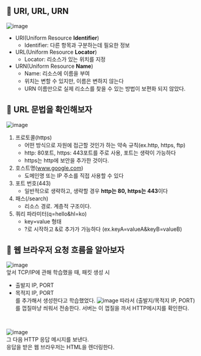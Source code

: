 ## 📝 URI, URL, URN
![image](https://github.com/syoh98/TIL/assets/76934280/1d18e011-0969-4dbe-8e53-20030720e533)

* URI(Uniform Resource **Identifier**)
  * Identifier: 다른 항목과 구분하는데 필요한 정보
* URL(Uniform Resource **Locator**)
  * Locator: 리소스가 있는 위치를 지정
* URN(Uniform Resource **Name**)
  * Name: 리소스에 이름을 부여
  * 위치는 변할 수 있지만, 이름은 변하지 않는다
  * URN 이름만으로 실제 리소스를 찾을 수 있는 방법이 보편화 되지 않았다.
 
## 📝 URL 문법을 확인해보자
![image](https://github.com/syoh98/TIL/assets/76934280/c38bd008-1e18-4f08-935f-874a0c9a7daa)
1. 프로토콜(https)
   * 어떤 방식으로 자원에 접근할 것인가 하는 약속 규칙(ex.http, https, ftp)
   * http: 80포트, https: 443포트를 주로 사용, 포트는 생략이 가능하다
   * https는 http에 보안을 추가한 것이다.
2. 호스트명(www.google.com)
   * 도메인명 또는 IP 주소를 직접 사용할 수 있다
3. 포트 번호(443)
   * 일반적으로 생략하고, 생략할 경우 **http는 80, https는 443**이다
4. 패스(/search)
   * 리소스 경로. 계층적 구조이다.
5. 쿼리 파라미터(q=hello&hl=ko)
    * key=value 형태
    * ?로 시작하고 &로 추가가 가능하다 (ex.keyA=valueA&keyB=valueB)

## 📝 웹 브라우저 요청 흐름을 알아보자
![image](https://github.com/syoh98/TIL/assets/76934280/16b00d6a-42dc-4886-9b1b-a4094ddfb654)   
앞서 TCP/IP에 관해 학습했을 때, 패킷 생성 시
* 출발지 IP, PORT
* 목적지 IP, PORT   
를 추가해서 생성한다고 학습했었다.
![image](https://github.com/syoh98/TIL/assets/76934280/40bbcc4d-ac91-4933-b570-d9ada70b501e)
따라서 (출발지/목적지 IP, PORT)를 껍질마냥 씌워서 전송한다.
서버는 이 껍질을 까서 HTTP메시지를 확인한다.
</br>

![image](https://github.com/syoh98/TIL/assets/76934280/299c6028-cd94-4203-a5ee-b0ad4836a2de)   
그 다음 HTTP 응답 메시지를 보낸다.   
응답을 받은 웹 브라우저는 HTML을 렌더링한다.
